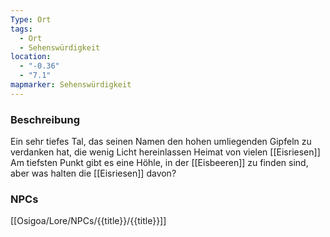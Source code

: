 ```yaml
---
Type: Ort
tags:
  - Ort
  - Sehenswürdigkeit
location:
  - "-0.36"
  - "7.1"
mapmarker: Sehenswürdigkeit
---
```

### Beschreibung
Ein sehr tiefes Tal, das seinen Namen den hohen umliegenden Gipfeln zu verdanken hat, die wenig Licht hereinlassen
Heimat von vielen [[Eisriesen]]
Am tiefsten Punkt gibt es eine Höhle, in der [[Eisbeeren]] zu finden sind, aber was halten die [[Eisriesen]] davon?
### NPCs
[[Osigoa/Lore/NPCs/{{title}}/{{title}}]]
